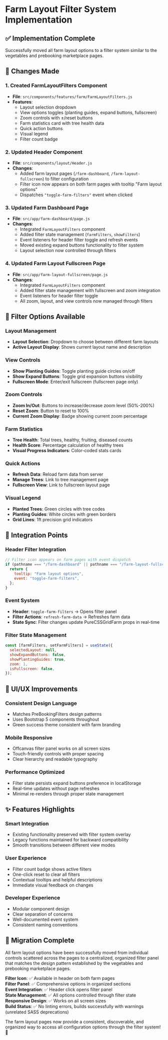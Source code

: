 # Farm Layout Filter System Implementation

## ✅ Implementation Complete

Successfully moved all farm layout options to a filter system similar to the vegetables and prebooking marketplace pages.

## 🔧 Changes Made

### 1. Created FarmLayoutFilters Component

- **File**: `src/components/features/farm/FarmLayoutFilters.js`
- **Features**:
  - Layout selection dropdown
  - View options toggles (planting guides, expand buttons, fullscreen)
  - Zoom controls with ±/reset buttons
  - Farm statistics card with tree health data
  - Quick action buttons
  - Visual legend
  - Filter count badge

### 2. Updated Header Component

- **File**: `src/components/layout/Header.js`
- **Changes**:
  - Added farm layout pages (`/farm-dashboard`, `/farm-layout-fullscreen`) to filter configuration
  - Filter icon now appears on both farm pages with tooltip "Farm layout options"
  - Dispatches `"toggle-farm-filters"` event when clicked

### 3. Updated Farm Dashboard Page

- **File**: `src/app/farm-dashboard/page.js`
- **Changes**:
  - Integrated `FarmLayoutFilters` component
  - Added filter state management (`farmFilters`, `showFilters`)
  - Event listeners for header filter toggle and refresh events
  - Moved existing expand buttons functionality to filter system
  - Layout selection now controlled through filters

### 4. Updated Farm Layout Fullscreen Page

- **File**: `src/app/farm-layout-fullscreen/page.js`
- **Changes**:
  - Integrated `FarmLayoutFilters` component
  - Added filter state management with fullscreen and zoom integration
  - Event listeners for header filter toggle
  - All zoom, layout, and view controls now managed through filters

## 🎯 Filter Options Available

### Layout Management

- **Layout Selection**: Dropdown to choose between different farm layouts
- **Active Layout Display**: Shows current layout name and description

### View Controls

- **Show Planting Guides**: Toggle planting guide circles on/off
- **Show Expand Buttons**: Toggle grid expansion buttons visibility
- **Fullscreen Mode**: Enter/exit fullscreen (fullscreen page only)

### Zoom Controls

- **Zoom In/Out**: Buttons to increase/decrease zoom level (50%-200%)
- **Reset Zoom**: Button to reset to 100%
- **Current Zoom Display**: Badge showing current zoom percentage

### Farm Statistics

- **Tree Health**: Total trees, healthy, fruiting, diseased counts
- **Health Score**: Percentage calculation of healthy trees
- **Visual Progress Indicators**: Color-coded stats cards

### Quick Actions

- **Refresh Data**: Reload farm data from server
- **Manage Trees**: Link to tree management page
- **Fullscreen View**: Link to fullscreen layout page

### Visual Legend

- **Planted Trees**: Green circles with tree codes
- **Planting Guides**: White circles with green borders
- **Grid Lines**: 1ft precision grid indicators

## 🔗 Integration Points

### Header Filter Integration

```javascript
// Filter icon appears on farm pages with event dispatch
if (pathname === "/farm-dashboard" || pathname === "/farm-layout-fullscreen") {
  return {
    tooltip: "Farm layout options",
    event: "toggle-farm-filters",
  };
}
```

### Event System

- **Header**: `toggle-farm-filters` → Opens filter panel
- **Filter Actions**: `refresh-farm-data` → Refreshes farm data
- **State Sync**: Filter changes update PureCSSGridFarm props in real-time

### Filter State Management

```javascript
const [farmFilters, setFarmFilters] = useState({
  selectedLayout: null,
  showExpandButtons: false,
  showPlantingGuides: true,
  zoom: 1,
  isFullscreen: false,
});
```

## 🎨 UI/UX Improvements

### Consistent Design Language

- Matches PreBookingFilters design patterns
- Uses Bootstrap 5 components throughout
- Green success theme consistent with farm branding

### Mobile Responsive

- Offcanvas filter panel works on all screen sizes
- Touch-friendly controls with proper spacing
- Clear hierarchy and readable typography

### Performance Optimized

- Filter state persists expand buttons preference in localStorage
- Real-time updates without page refreshes
- Minimal re-renders through proper state management

## ✨ Features Highlights

### Smart Integration

- Existing functionality preserved with filter system overlay
- Legacy functions maintained for backward compatibility
- Smooth transitions between different view modes

### User Experience

- Filter count badge shows active filters
- One-click reset to clear all filters
- Contextual tooltips and helpful descriptions
- Immediate visual feedback on changes

### Developer Experience

- Modular component design
- Clear separation of concerns
- Well-documented event system
- Consistent naming conventions

## 🔄 Migration Complete

All farm layout options have been successfully moved from individual controls scattered across the pages to a centralized, organized filter panel that matches the design pattern established by the vegetables and prebooking marketplace pages.

**Filter Icon**: ✅ Available in header on both farm pages  
**Filter Panel**: ✅ Comprehensive options in organized sections  
**Event Integration**: ✅ Header click opens filter panel  
**State Management**: ✅ All options controlled through filter state  
**Responsive Design**: ✅ Works on all screen sizes  
**Build Status**: ✅ No linting errors, builds successfully with warnings (unrelated SASS deprecations)

The farm layout pages now provide a consistent, discoverable, and organized way to access all configuration options through the filter system! 🎉
